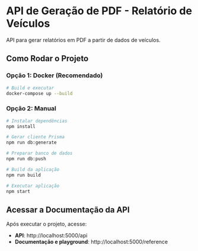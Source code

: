 # API de Geração de PDF - Relatório de Veículos

API para gerar relatórios em PDF a partir de dados de veículos.

## Como Rodar o Projeto

### Opção 1: Docker (Recomendado)

```bash
# Build e executar
docker-compose up --build
```

### Opção 2: Manual

```bash
# Instalar dependências
npm install

# Gerar cliente Prisma
npm run db:generate

# Preparar banco de dados
npm run db:push

# Build da aplicação
npm run build

# Executar aplicação
npm start
```

## Acessar a Documentação da API

Após executar o projeto, acesse:

- **API**: http://localhost:5000/api
- **Documentação e playground**: http://localhost:5000/reference
